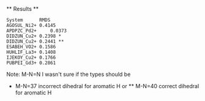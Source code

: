 ** Results **

```
System		RMDS
AGOSUL_Ni2+	0.4145
APDPZC_Pd2+ 	0.0373
DIDZUN_Cu2+	0.2398 *
DIDZUN_Cu2+	0.2441 **
ESABEH_VO2+	0.1586
HUHLIF_La3+	0.1408
IJEKOY_Cu2+	0.1766
PUBPEI_Gd3+	0.2861
```

Note: M-N=N I wasn't sure if the types should be 
* M-N=37 incorrect dihedral for aromatic H
or 
** M-N=40 correct dihedral for aromatic H
